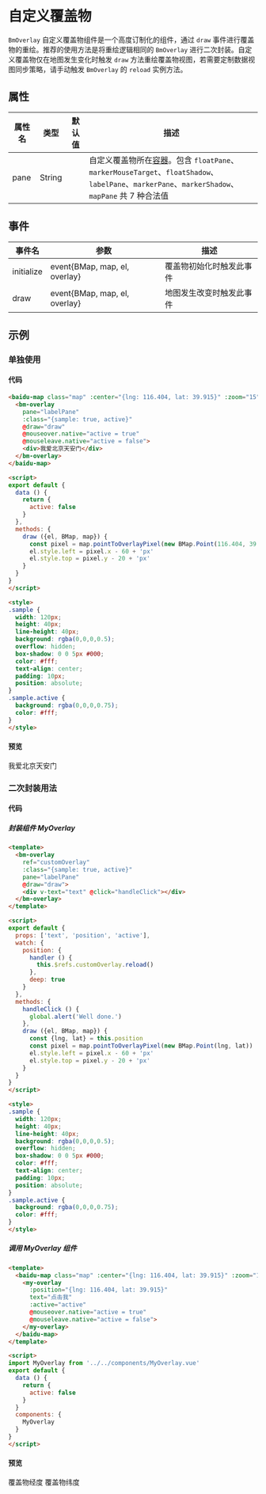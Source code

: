 # 自定义覆盖物

`BmOverlay` 自定义覆盖物组件是一个高度订制化的组件，通过 `draw` 事件进行覆盖物的重绘。推荐的使用方法是将重绘逻辑相同的 `BmOverlay` 进行二次封装。自定义覆盖物仅在地图发生变化时触发 `draw` 方法重绘覆盖物视图，若需要定制数据视图同步策略，请手动触发 `BmOverlay` 的 `reload` 实例方法。

## 属性

|属性名|类型|默认值|描述|
|------|-----|-----|----|
|pane|String||自定义覆盖物所在[容器](http://lbsyun.baidu.com/cms/jsapi/class/jsapi_reference.html#a3b1)。包含 `floatPane`、`markerMouseTarget`、`floatShadow`、`labelPane`、`markerPane`、`markerShadow`、`mapPane` 共 7 种合法值|

## 事件

|事件名|参数|描述|
|------|-----|----|
|initialize|event{BMap, map, el, overlay}|覆盖物初始化时触发此事件|
|draw|event{BMap, map, el, overlay}|地图发生改变时触发此事件|

## 示例

### 单独使用

#### 代码

```html
<baidu-map class="map" :center="{lng: 116.404, lat: 39.915}" :zoom="15">
  <bm-overlay
    pane="labelPane"
    :class="{sample: true, active}"
    @draw="draw"
    @mouseover.native="active = true"
    @mouseleave.native="active = false">
    <div>我爱北京天安门</div>
  </bm-overlay>
</baidu-map>

<script>
export default {
  data () {
    return {
      active: false
    }
  },
  methods: {
    draw ({el, BMap, map}) {
      const pixel = map.pointToOverlayPixel(new BMap.Point(116.404, 39.915))
      el.style.left = pixel.x - 60 + 'px'
      el.style.top = pixel.y - 20 + 'px'
    }
  }
}
</script>

<style>
.sample {
  width: 120px;
  height: 40px;
  line-height: 40px;
  background: rgba(0,0,0,0.5);
  overflow: hidden;
  box-shadow: 0 0 5px #000;
  color: #fff;
  text-align: center;
  padding: 10px;
  position: absolute;
}
.sample.active {
  background: rgba(0,0,0,0.75);
  color: #fff;
}
</style>
```

#### 预览

<doc-preview>
  <baidu-map class="map" :center="{lng: 116.404, lat: 39.915}" :zoom="15">
    <bm-overlay
      pane="labelPane"
      :class="{sample: true, active}"
      @draw="draw"
      @mouseover.native="active = true"
      @mouseleave.native="active = false">
      <div>我爱北京天安门</div>
    </bm-overlay>
  </baidu-map>
</doc-preview>

### 二次封装用法

#### 代码

##### 封装组件 MyOverlay

```html
<template>
  <bm-overlay
    ref="customOverlay"
    :class="{sample: true, active}"
    pane="labelPane"
    @draw="draw">
    <div v-text="text" @click="handleClick"></div>
  </bm-overlay>
</template>

<script>
export default {
  props: ['text', 'position', 'active'],
  watch: {
    position: {
      handler () {
        this.$refs.customOverlay.reload()
      },
      deep: true
    }
  },
  methods: {
    handleClick () {
      global.alert('Well done.')
    },
    draw ({el, BMap, map}) {
      const {lng, lat} = this.position
      const pixel = map.pointToOverlayPixel(new BMap.Point(lng, lat))
      el.style.left = pixel.x - 60 + 'px'
      el.style.top = pixel.y - 20 + 'px'
    }
  }
}
</script>

<style>
.sample {
  width: 120px;
  height: 40px;
  line-height: 40px;
  background: rgba(0,0,0,0.5);
  overflow: hidden;
  box-shadow: 0 0 5px #000;
  color: #fff;
  text-align: center;
  padding: 10px;
  position: absolute;
}
.sample.active {
  background: rgba(0,0,0,0.75);
  color: #fff;
}
</style>
```

##### 调用 MyOverlay 组件

```html
<template>
  <baidu-map class="map" :center="{lng: 116.404, lat: 39.915}" :zoom="15">
    <my-overlay
      :position="{lng: 116.404, lat: 39.915}"
      text="点击我"
      :active="active"
      @mouseover.native="active = true"
      @mouseleave.native="active = false">
    </my-overlay>
  </baidu-map>
</template>

<script>
import MyOverlay from '../../components/MyOverlay.vue'
export default {
  data () {
    return {
      active: false
    }
  }
  components: {
    MyOverlay
  }
}
</script>
```

#### 预览

<doc-preview>
  <baidu-map :center="{lng: 116.404, lat: 39.915}" :zoom="15">
    <bm-view class="map"></bm-view>
    <my-overlay
      :position="{lng: position.lng, lat: position.lat}"
      text="点击我"
      :active="active"
      @mouseover.native="active = true"
      @mouseleave.native="active = false">
    </my-overlay>
    <md-table>
      <md-table-header>
        <md-table-head>覆盖物经度</md-table-head>
        <md-table-head>覆盖物纬度</md-table-head>
      </md-table-header>
      <md-table-body>
        <md-table-row>
          <md-table-cell>
            <md-input-container>
              <md-input v-model="position.lng"></md-input>
            </md-input-container>
          </md-table-cell>
          <md-table-cell>
            <md-input-container>
              <md-input v-model="position.lat"></md-input>
            </md-input-container>
          </md-table-cell>
        </md-table-row>
      </md-table-body>
    </md-table>
  </baidu-map>
</doc-preview>

<script>
import MyOverlay from 'docs/components/MyOverlay.vue'
export default {
  data () {
    return {
      active: false,
      position: {
        lng: 116.404,
        lat: 39.915
      }
    }
  },
  components: {
    MyOverlay
  },
  methods: {
    draw ({el, BMap, map}) {
      const pixel = map.pointToOverlayPixel(new BMap.Point(116.404, 39.915))
      el.style.left = pixel.x - 60 + 'px'
      el.style.top = pixel.y - 20 + 'px'
    }
  }
}
</script>

<style lang="stylus">
.sample
  width 120px
  height 40px
  background rgba(0, 0, 0, .5)
  overflow hidden
  color white
  text-align center
  padding 10px
  position absolute
  &.active
    background rgba(0, 0, 0, .75)
    color white
</style>